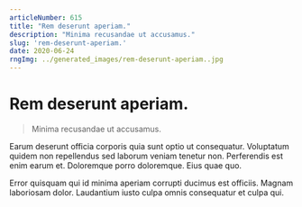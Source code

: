 ```yaml
---
articleNumber: 615
title: "Rem deserunt aperiam."
description: "Minima recusandae ut accusamus."
slug: 'rem-deserunt-aperiam.'
date: 2020-06-24
rngImg: ../generated_images/rem-deserunt-aperiam..jpg
---
```


# Rem deserunt aperiam.

> Minima recusandae ut accusamus.

Earum deserunt officia corporis quia sunt optio ut consequatur. Voluptatum quidem non repellendus sed laborum veniam tenetur non. Perferendis est enim earum et. Doloremque porro doloremque. Eius quae quo.
 Error quisquam qui id minima aperiam corrupti ducimus est officiis. Magnam laboriosam dolor. Laudantium iusto culpa omnis consequatur et culpa qui.
